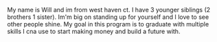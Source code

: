 My name is Will and im from west haven ct. I have 3 younger siblings (2 brothers 1 sister). Im'm big on standing up for yourself and I love to see other people shine. My goal in this program is to graduate with multiple skills I cna use to start making money and build a future with.
